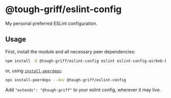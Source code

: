 # @tough-griff/eslint-config

My personal preferred ESLint configuration.

## Usage

First, install the module and all necessary peer dependencies:

```sh
npm install -D @tough-griff/eslint-config eslint eslint-config-airbnb-base eslint-config-prettier eslint-plugin-import eslint-plugin-node eslint-plugin-prettier prettier
```

or, using [`install-peerdeps`](https://github.com/nathanhleung/install-peerdeps):

```sh
npx install-peerdeps --dev @tough-griff/eslint-config
```

Add `"extends": "@tough-griff"` to your eslint config, wherever it may live.
